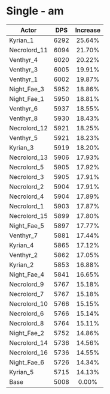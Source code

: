 # Single - am
| Actor | DPS | Increase |
|---|:---:|:---:|
|Kyrian_1|6292|25.64%|
|Necrolord_11|6094|21.70%|
|Venthyr_4|6020|20.22%|
|Venthyr_3|6005|19.91%|
|Venthyr_1|6002|19.87%|
|Night_Fae_3|5952|18.86%|
|Night_Fae_1|5950|18.81%|
|Venthyr_6|5937|18.55%|
|Venthyr_8|5930|18.43%|
|Necrolord_12|5921|18.25%|
|Venthyr_5|5921|18.23%|
|Kyrian_3|5919|18.20%|
|Necrolord_13|5906|17.93%|
|Necrolord_5|5905|17.92%|
|Necrolord_3|5905|17.91%|
|Necrolord_2|5904|17.91%|
|Necrolord_4|5904|17.89%|
|Necrolord_1|5903|17.87%|
|Necrolord_15|5899|17.80%|
|Night_Fae_5|5897|17.77%|
|Venthyr_7|5881|17.44%|
|Kyrian_4|5865|17.12%|
|Venthyr_2|5862|17.05%|
|Kyrian_2|5853|16.88%|
|Night_Fae_4|5841|16.65%|
|Necrolord_9|5767|15.18%|
|Necrolord_7|5767|15.18%|
|Necrolord_10|5766|15.15%|
|Necrolord_6|5766|15.14%|
|Necrolord_8|5764|15.11%|
|Night_Fae_2|5752|14.86%|
|Necrolord_14|5736|14.56%|
|Necrolord_16|5736|14.55%|
|Night_Fae_6|5726|14.34%|
|Kyrian_5|5715|14.13%|
|Base|5008|0.00%|
